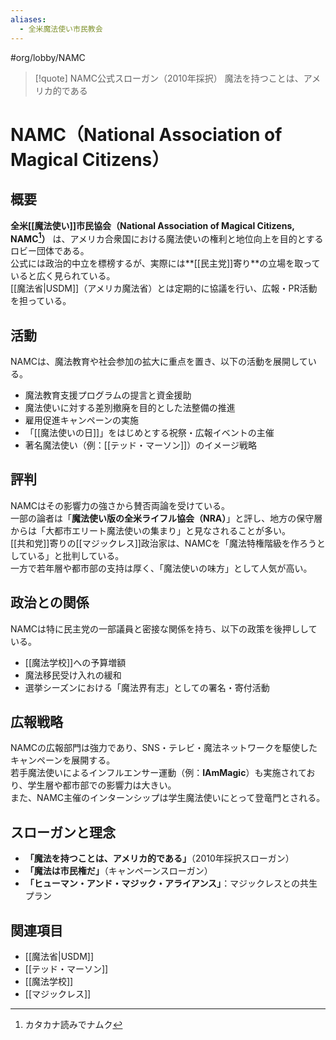 ```yaml
---
aliases:
  - 全米魔法使い市民教会
---
```

#org/lobby/NAMC  
>[!quote] NAMC公式スローガン（2010年採択）
魔法を持つことは、アメリカ的である

# NAMC（National Association of Magical Citizens）

## 概要
**全米[[魔法使い]]市民協会（National Association of Magical Citizens, NAMC[^1]）** は、アメリカ合衆国における魔法使いの権利と地位向上を目的とするロビー団体である。  
公式には政治的中立を標榜するが、実際には**[[民主党]]寄り**の立場を取っていると広く見られている。  
[[魔法省|USDM]]（アメリカ魔法省）とは定期的に協議を行い、広報・PR活動を担っている。  

## 活動
NAMCは、魔法教育や社会参加の拡大に重点を置き、以下の活動を展開している。  
- 魔法教育支援プログラムの提言と資金援助  
- 魔法使いに対する差別撤廃を目的とした法整備の推進  
- 雇用促進キャンペーンの実施  
- 「[[魔法使いの日]]」をはじめとする祝祭・広報イベントの主催  
- 著名魔法使い（例：[[テッド・マーソン]]）のイメージ戦略  

## 評判
NAMCはその影響力の強さから賛否両論を受けている。  
一部の論者は「**魔法使い版の全米ライフル協会（NRA）**」と評し、地方の保守層からは「大都市エリート魔法使いの集まり」と見なされることが多い。  
[[共和党]]寄りの[[マジックレス]]政治家は、NAMCを「魔法特権階級を作ろうとしている」と批判している。  
一方で若年層や都市部の支持は厚く、「魔法使いの味方」として人気が高い。  

## 政治との関係
NAMCは特に民主党の一部議員と密接な関係を持ち、以下の政策を後押ししている。  
- [[魔法学校]]への予算増額  
- 魔法移民受け入れの緩和  
- 選挙シーズンにおける「魔法界有志」としての署名・寄付活動  

## 広報戦略
NAMCの広報部門は強力であり、SNS・テレビ・魔法ネットワークを駆使したキャンペーンを展開する。  
若手魔法使いによるインフルエンサー運動（例：**IAmMagic**）も実施されており、学生層や都市部での影響力は大きい。  
また、NAMC主催のインターンシップは学生魔法使いにとって登竜門とされる。  

## スローガンと理念
- **「魔法を持つことは、アメリカ的である」**（2010年採択スローガン）  
- **「魔法は市民権だ」**（キャンペーンスローガン）  
- **「ヒューマン・アンド・マジック・アライアンス」**：マジックレスとの共生プラン  

## 関連項目
- [[魔法省|USDM]]  
- [[テッド・マーソン]]  
- [[魔法学校]]  
- [[マジックレス]]

[^1]: カタカナ読みでナムク
